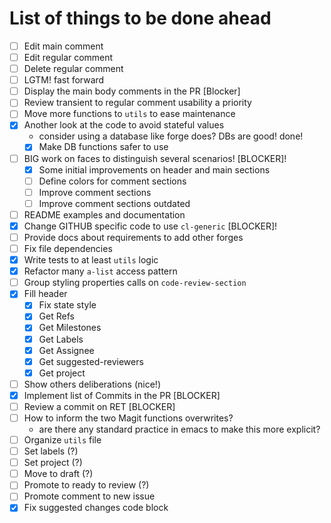 # List of things to be done ahead


- [ ] Edit main comment
- [ ] Edit regular comment
- [ ] Delete regular comment
- [ ] LGTM! fast forward
- [ ] Display the main body comments in the PR [Blocker]
- [ ] Review transient to regular comment usability a priority
- [ ] Move more functions to `utils` to ease maintenance
- [x] Another look at the code to avoid stateful values
  - consider using a database like forge does? DBs are good! done!
  - [x] Make DB functions safer to use
- [ ] BIG work on faces to distinguish several scenarios! [BLOCKER]!
  - [x] Some initial improvements on header and main sections
  - [ ] Define colors for comment sections
  - [ ] Improve comment sections
  - [ ] Improve comment sections outdated
- [ ] README examples and documentation
- [x] Change GITHUB specific code to use `cl-generic` [BLOCKER]!
- [ ] Provide docs about requirements to add other forges
- [ ] Fix file dependencies
- [x] Write tests to at least `utils` logic
- [x] Refactor many `a-list` access pattern
- [ ] Group styling properties calls on `code-review-section`
- [x] Fill header
  - [x] Fix state style
  - [x] Get Refs
  - [x] Get Milestones
  - [x] Get Labels
  - [x] Get Assignee
  - [x] Get suggested-reviewers
  - [x] Get project
- [ ] Show others deliberations (nice!)
- [x] Implement list of Commits in the PR [BLOCKER]
- [ ] Review a commit on RET [BLOCKER]
- [ ] How to inform the two Magit functions overwrites?
  - are there any standard practice in emacs to make this more explicit?
- [ ] Organize `utils` file
- [ ] Set labels (?)
- [ ] Set project (?)
- [ ] Move to draft (?)
- [ ] Promote to ready to review (?)
- [ ] Promote comment to new issue
- [x] Fix suggested changes code block
